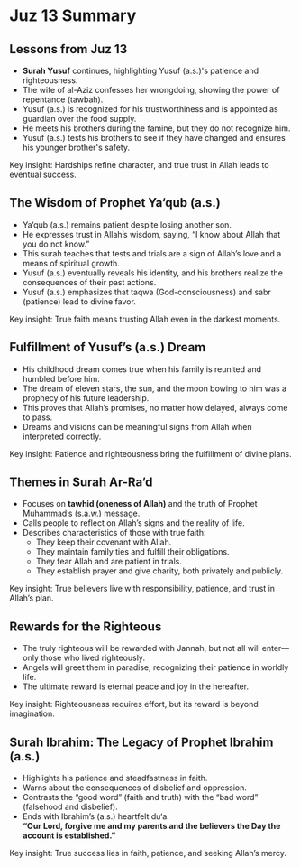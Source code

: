 # Juz 13 Summary

## Lessons from Juz 13
- **Surah Yusuf** continues, highlighting Yusuf (a.s.)'s patience and righteousness.
- The wife of al-Aziz confesses her wrongdoing, showing the power of repentance (tawbah).
- Yusuf (a.s.) is recognized for his trustworthiness and is appointed as guardian over the food supply.
- He meets his brothers during the famine, but they do not recognize him.
- Yusuf (a.s.) tests his brothers to see if they have changed and ensures his younger brother's safety.

Key insight: Hardships refine character, and true trust in Allah leads to eventual success.

## The Wisdom of Prophet Ya‘qub (a.s.)
- Ya‘qub (a.s.) remains patient despite losing another son.
- He expresses trust in Allah’s wisdom, saying, “I know about Allah that you do not know.”
- This surah teaches that tests and trials are a sign of Allah’s love and a means of spiritual growth.
- Yusuf (a.s.) eventually reveals his identity, and his brothers realize the consequences of their past actions.
- Yusuf (a.s.) emphasizes that taqwa (God-consciousness) and sabr (patience) lead to divine favor.

Key insight: True faith means trusting Allah even in the darkest moments.

## Fulfillment of Yusuf’s (a.s.) Dream
- His childhood dream comes true when his family is reunited and humbled before him.
- The dream of eleven stars, the sun, and the moon bowing to him was a prophecy of his future leadership.
- This proves that Allah’s promises, no matter how delayed, always come to pass.
- Dreams and visions can be meaningful signs from Allah when interpreted correctly.

Key insight: Patience and righteousness bring the fulfillment of divine plans.

## Themes in Surah Ar-Ra‘d
- Focuses on **tawhid (oneness of Allah)** and the truth of Prophet Muhammad’s (s.a.w.) message.
- Calls people to reflect on Allah’s signs and the reality of life.
- Describes characteristics of those with true faith:
  - They keep their covenant with Allah.
  - They maintain family ties and fulfill their obligations.
  - They fear Allah and are patient in trials.
  - They establish prayer and give charity, both privately and publicly.

Key insight: True believers live with responsibility, patience, and trust in Allah’s plan.

## Rewards for the Righteous
- The truly righteous will be rewarded with Jannah, but not all will enter—only those who lived righteously.
- Angels will greet them in paradise, recognizing their patience in worldly life.
- The ultimate reward is eternal peace and joy in the hereafter.

Key insight: Righteousness requires effort, but its reward is beyond imagination.

## Surah Ibrahim: The Legacy of Prophet Ibrahim (a.s.)
- Highlights his patience and steadfastness in faith.
- Warns about the consequences of disbelief and oppression.
- Contrasts the “good word” (faith and truth) with the “bad word” (falsehood and disbelief).
- Ends with Ibrahim’s (a.s.) heartfelt du‘a:  
  **“Our Lord, forgive me and my parents and the believers the Day the account is established.”**

Key insight: True success lies in faith, patience, and seeking Allah’s mercy.
